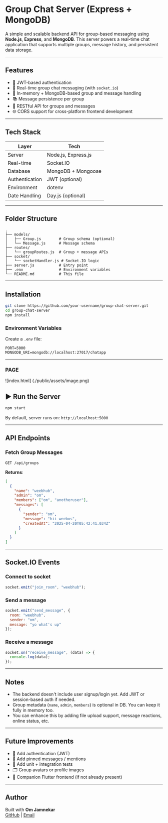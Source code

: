 
#  Group Chat Server (Express + MongoDB)

A simple and scalable backend API for group-based messaging using **Node.js**, **Express**, and **MongoDB**. This server powers a real-time chat application that supports multiple groups, message history, and persistent data storage.

---

##  Features

- 🔐 JWT-based authentication
- 💬 Real-time group chat messaging (with `socket.io`)
- 🧠 In-memory + MongoDB-based group and message handling
- 📚 Message persistence per group
- 📡 RESTful API for groups and messages
- 🌐 CORS support for cross-platform frontend development

---

##  Tech Stack

| Layer         | Tech                    |
| ------------- | ------------------------ |
| Server        | Node.js, Express.js     |
| Real-time     | Socket.IO               |
| Database      | MongoDB + Mongoose      |
| Authentication| JWT (optional)          |
| Environment   | dotenv                  |
| Date Handling | Day.js (optional)       |

---

##  Folder Structure

```
.
├── models/
│   ├── Group.js        # Group schema (optional)
│   └── Message.js      # Message schema
├── routes/
│   └── groupRoutes.js  # Group + message APIs
├── socket/
│   └── socketHandler.js # Socket.IO logic
├── server.js           # Entry point
├── .env                # Environment variables
└── README.md           # This file
```

---

##  Installation

```bash
git clone https://github.com/your-username/group-chat-server.git
cd group-chat-server
npm install
```

###  Environment Variables

Create a `.env` file:

```env
PORT=5000
MONGODB_URI=mongodb://localhost:27017/chatapp
```

---

### PAGE
![index.html]
(./public/assets/image.png)

## ▶ Run the Server

```bash
npm start
```

By default, server runs on: `http://localhost:5000`

---

##  API Endpoints

###  Fetch Group Messages

```
GET /api/groups
```

**Returns**:
```json
[
  {
    "name": "weebhub",
    "admin": "om",
    "members": ["om", "anotheruser"],
    "messages": [
      {
        "sender": "om",
        "message": "hii weebos",
        "createdAt": "2025-04-20T05:42:41.034Z"
      }
    ]
  }
]
```

---

##  Socket.IO Events

### Connect to socket
```js
socket.emit("join_room", "weebhub");
```

### Send a message
```js
socket.emit("send_message", {
  room: "weebhub",
  sender: "om",
  message: "yo what's up"
});
```

### Receive a message
```js
socket.on("receive_message", (data) => {
  console.log(data);
});
```

---

##  Notes

- The backend doesn't include user signup/login yet. Add JWT or session-based auth if needed.
- Group metadata (`name`, `admin`, `members`) is optional in DB. You can keep it fully in memory too.
- You can enhance this by adding file upload support, message reactions, online status, etc.

---

##  Future Improvements

- 🔐 Add authentication (JWT)
- 📌 Add pinned messages / mentions
- 🧪 Add unit + integration tests
- 🗂 Group avatars or profile images
- 📱 Companion Flutter frontend (if not already present)

---

##  Author

Built with **Om Jamnekar**  
[GitHub](https://github.com/your-username) | [Email](mailto:omjjamnekar@gmail.com)
